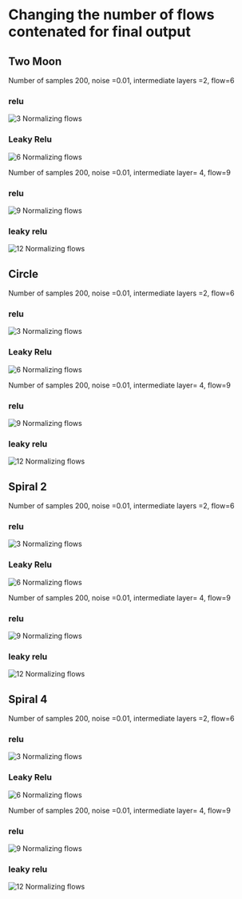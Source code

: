 # Changing the number of flows contenated for final output

## Two Moon

Number of samples 200, noise =0.01, intermediate layers =2, flow=6

### relu
![3 Normalizing flows](../allOutputs/twomoons/actrelu/nS1/nT1/interDim256/inputS200/inputN0.01/nof6/image.png)
### Leaky Relu 
![6 Normalizing flows](../allOutputs/twomoons/actrelu/nS1/nT1/interDim256/inputS200/inputN0.01/nof6/image.png)

Number of samples 200, noise =0.01, intermediate layer= 4, flow=9
### relu
![9 Normalizing flows](../allOutputs/twomoons/actrelu/nS3/nT3/interDim256/inputS200/inputN0.01/nof9/image.png)
### leaky relu
![12 Normalizing flows](../allOutputs/twomoons/actrelu/nS3/nT3/interDim256/inputS200/inputN0.01/nof9/image.png)

## Circle
Number of samples 200, noise =0.01, intermediate layers =2, flow=6

### relu
![3 Normalizing flows](../allOutputs/circles/actrelu/nS1/nT1/interDim256/inputS200/inputN0.01/nof6/image.png)
### Leaky Relu 
![6 Normalizing flows](../allOutputs/circles/actrelu/nS1/nT1/interDim256/inputS200/inputN0.01/nof6/image.png)

Number of samples 200, noise =0.01, intermediate layer= 4, flow=9
### relu
![9 Normalizing flows](../allOutputs/circles/actrelu/nS3/nT3/interDim256/inputS200/inputN0.01/nof9/image.png)
### leaky relu
![12 Normalizing flows](../allOutputs/circles/actrelu/nS3/nT3/interDim256/inputS200/inputN0.01/nof9/image.png)

## Spiral 2
Number of samples 200, noise =0.01, intermediate layers =2, flow=6

### relu
![3 Normalizing flows](../allOutputs/spiral2/actrelu/nS1/nT1/interDim256/inputS200/inputN0.01/nof6/image.png)
### Leaky Relu 
![6 Normalizing flows](../allOutputs/spiral2/actrelu/nS1/nT1/interDim256/inputS200/inputN0.01/nof6/image.png)

Number of samples 200, noise =0.01, intermediate layer= 4, flow=9
### relu
![9 Normalizing flows](../allOutputs/spiral2/actrelu/nS3/nT3/interDim256/inputS200/inputN0.01/nof9/image.png)
### leaky relu
![12 Normalizing flows](../allOutputs/spiral2/actrelu/nS3/nT3/interDim256/inputS200/inputN0.01/nof9/image.png)

## Spiral 4
Number of samples 200, noise =0.01, intermediate layers =2, flow=6

### relu
![3 Normalizing flows](../allOutputs/spiral4/actrelu/nS1/nT1/interDim256/inputS200/inputN0.01/nof6/image.png)
### Leaky Relu 
![6 Normalizing flows](../allOutputs/spiral4/actrelu/nS1/nT1/interDim256/inputS200/inputN0.01/nof6/image.png)

Number of samples 200, noise =0.01, intermediate layer= 4, flow=9
### relu
![9 Normalizing flows](../allOutputs/spiral4/actrelu/nS3/nT3/interDim256/inputS200/inputN0.01/nof9/image.png)
### leaky relu
![12 Normalizing flows](../allOutputs/spiral4/actrelu/nS3/nT3/interDim256/inputS200/inputN0.01/nof9/image.png)


